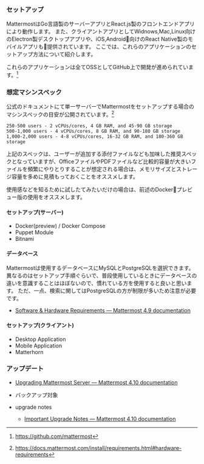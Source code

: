 ### セットアップ

MattermostはGo言語製のサーバーアプリとReact.js製のフロントエンドアプリにより動作します。
また、クライアントアプリとしてWidnows,Mac,Linux向けのElectron製デスクトップアプリや、iOS,Android向けのReact Native製のモバイルアプリも提供されています。
ここでは、これらのアプリケーションのセットアップ方法について紹介します。

これらのアプリケーションは全てOSSとしてGitHub上で開発が進められています。[^1]

[^1]: https://github.com/mattermost

### 想定マシンスペック

公式のドキュメントにて単一サーバーでMattermostをセットアップする場合のマシンスペックの目安が公開されています。[^2]

```
250-500 users - 2 vCPUs/cores, 4 GB RAM, and 45-90 GB storage
500-1,000 users - 4 vCPUs/cores, 8 GB RAM, and 90-180 GB storage
1,000-2,000 users - 4-8 vCPUs/cores, 16-32 GB RAM, and 180-360 GB storage
```

上記のスペックは、ユーザーが追加する添付ファイルなども加味した推奨スペックとなっていますが、OfficeファイルやPDFファイルなど比較的容量が大きいファイルを頻繁にやりとりすることが想定される場合は、メモリサイズとストレージ容量を多めに見積もっておくことをオススメします。

使用感などを知るために試したてみたいだけの場合は、前述のDockerプレビュー版の使用をオススメします。


[^2]: https://docs.mattermost.com/install/requirements.html#hardware-requirements


#### セットアップ(サーバー)

* Docker(preview) / Docker Compose
* Puppet Module
* Bitnami

#### データベース
Mattermostは使用するデータベースにMySQLとPostgreSQLを選択できます。
異なるのはセットアップ手順ぐらいで、普段使用しているときにデータベースの違いを意識することはほぼないので、慣れている方を使用すると良いと思います。
ただ、一点、検索に関してはPostgreSQLの方が制限が多いため注意が必要です。
* [Software & Hardware Requirements — Mattermost 4\.9 documentation](https://docs.mattermost.com/install/requirements.html#database-software)

#### セットアップ(クライアント)
* Desktop Application
* Mobile Application
* Matterhorn


### アップデート
* [Upgrading Mattermost Server — Mattermost 4\.10 documentation](https://docs.mattermost.com/administration/upgrade.html)

* バックアップ対象
* upgrade notes
  * [Important Upgrade Notes — Mattermost 4\.10 documentation](https://docs.mattermost.com/administration/important-upgrade-notes.html)

